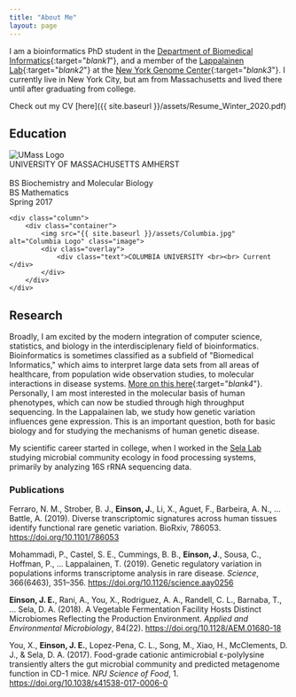 ```yaml
---
title: "About Me"
layout: page
---
```

I am a bioinformatics PhD student in the [Department of Biomedical Informatics](http://www.dbmi.columbia.edu){:target="_blank1_"}, and a member of the [Lappalainen Lab](http://www.tllab.org){:target="_blank2_"} at the [New York Genome Center](http://www.nygenome.org){:target="_blank3_"}. I currently live in New York City, but am from Massachusetts and lived there until after graduating from college.


Check out my CV [here]({{ site.baseurl }}/assets/Resume_Winter_2020.pdf)

## Education
<div class="row">
    <div class="column">
        <div class="container">
            <img src="{{ site.baseurl }}/assets/UMass.png" alt="UMass Logo" class="image">
            <div class="overlay">
                <div class="text">UNIVERSITY OF MASSACHUSETTS AMHERST <br><br> BS Biochemistry and Molecular Biology <br> BS Mathematics <br> Spring 2017</div>
            </div>
        </div>
    </div>

    <div class="column">
        <div class="container">
            <img src="{{ site.baseurl }}/assets/Columbia.jpg" alt="Columbia Logo" class="image">
            <div class="overlay">
                <div class="text">COLUMBIA UNIVERSITY <br><br> Current </div>
            </div>
        </div>
    </div>
</div>

## Research
Broadly, I am excited by the modern integration of computer science, statistics, and biology in the interdisciplenary field of bioinformatics. Bioinformatics is sometimes classified as a subfield of "Biomedical Informatics," which aims to interpret large data sets from all areas of healthcare, from population wide observation studies, to molecular interactions in disease systems. [More on this here](https://www.dbmi.columbia.edu/research/research-areas/){:target="_blank4_"}. Personally, I am most interested in the molecular basis of human phenotypes, which can now be studied through high throughput sequencing. In the Lappalainen lab, we study how genetic variation influences gene expression. This is an important question, both for basic biology and for studying the mechanisms of human genetic disease.

My scientific career started in college, when I worked in the [Sela Lab](https://selalab.org) studying microbial community ecology in food processing systems, primarily by analyzing 16S rRNA sequencing data.

### Publications
Ferraro, N. M., Strober, B. J., **Einson, J.**, Li, X., Aguet, F., Barbeira, A. N., … Battle, A. (2019). Diverse transcriptomic signatures across human tissues identify functional rare genetic variation. BioRxiv, 786053. https://doi.org/10.1101/786053

Mohammadi, P., Castel, S. E., Cummings, B. B., **Einson, J**., Sousa, C., Hoffman, P., … Lappalainen, T. (2019). Genetic regulatory variation in populations informs transcriptome analysis in rare disease. *Science*, 366(6463), 351–356. https://doi.org/10.1126/science.aay0256

**Einson, J. E.**, Rani, A., You, X., Rodriguez, A. A., Randell, C. L., Barnaba, T., … Sela, D. A. (2018). A Vegetable Fermentation Facility Hosts Distinct Microbiomes Reflecting the Production Environment. *Applied and Environmental Microbiology*, 84(22). https://doi.org/10.1128/AEM.01680-18

You, X., **Einson, J. E.**, Lopez-Pena, C. L., Song, M., Xiao, H., McClements, D. J., & Sela, D. A. (2017). Food-grade cationic antimicrobial ε-polylysine transiently alters the gut microbial community and predicted metagenome function in CD-1 mice. *NPJ Science of Food*, 1. https://doi.org/10.1038/s41538-017-0006-0
